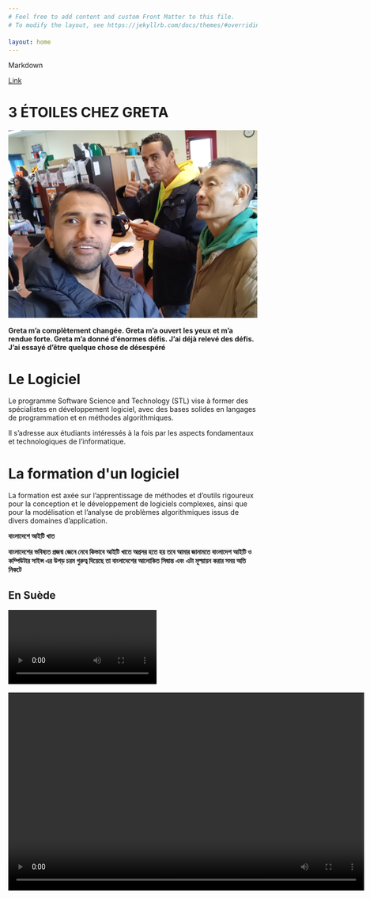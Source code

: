 ```yaml
---
# Feel free to add content and custom Front Matter to this file.
# To modify the layout, see https://jekyllrb.com/docs/themes/#overriding-theme-defaults

layout: home
---
```


Markdown

[Link](https://www.markdownguide.org/cheat-sheet/)


# 3 ÉTOILES CHEZ GRETA

![Greta](./images/done.jpg)

**Greta m’a complètement changée. Greta m’a ouvert les yeux et m’a rendue forte. Greta m’a donné d’énormes défis. J’ai déjà relevé des défis. J’ai essayé d’être quelque chose de désespéré**


# Le Logiciel
Le programme Software Science and Technology (STL) vise à former des spécialistes en développement logiciel, avec des bases solides en langages de programmation et en méthodes algorithmiques.

Il s’adresse aux étudiants intéressés à la fois par les aspects fondamentaux et technologiques de l’informatique.










# La formation d'un logiciel

La formation est axée sur l’apprentissage de méthodes et d’outils rigoureux pour la conception et le développement de logiciels complexes, ainsi que pour la modélisation et l’analyse de problèmes algorithmiques issus de divers domaines d’application.




  
 **বাংলাদেশে আইটি খাত**

**বাংলাদেশের ভবিষ্যত প্রজন্ম জেনে নেবে কিভাবে আইটি খাতে অগ্রসর হতে হয় তবে আমার জানামতে বাংলাদেশ আইটি ও কম্পিউটার সাইন্স এর উপড় চরম গুরুত্ব দিয়েছে তা বাংলাদেশের আলোকিত সিদ্বান্ত এবং এটা মূল্য়ায়ন করার সময় অতি নিকটে**

## En Suède
![](./images/MOV.mp4)

<video width="720" height="400" controls="">
        <source src="images/MOV.mp4" type="video/mp4">

        Your browser does not support the video tag.
    </video>






# List
**OBJECTIVES OF SOFTWARE**

- Software reliability and algorithms.

- Web programming, competition and mobility.
- Software engineering and development environments.



Numbered list  (Liste des numéros)

1. Un 
2. Deux 
3. Trois
4. Quatre
5. Cinq
6. Six

```python
print("Hello World")

```








# PREMIER RUBRIQUE
Tout d'abord, nous avons besoin d'alphabets et de vocabulaire pour apprendre la française.

Nous pouvons commencer à écrire des mots et des petites phrases pour parler couramment la française.
## DEUXIÈME RUBRIQUE
Ensuite, nous devrions écouter des locuteurs natifs et de l'audio français.



### TROISIÈME RUBRIQUE
 Enfin, nous devons parler en français. Au tout début, notrela conversation pourrait comporter beaucoup d'erreurs, mais nous devons vraiment commencer à parler et à continuer. 








# En 2011, dans mon pays.
![Comment on imagee](./images/fourstar.jpg)


# Compétences requises:

**Dieu a donné de nombreuses bénédictions à l’homme, parmi lesquelles la technique de création de compétences est la meilleure, il n’y a personne de plus puissant que cela parce que la chose qui est utile est la compétence et cette compétence peut construire une meilleure carrière.**


# N’ABANDONNEZ JAMAIS

**L’homme qui traverse la structure brisée devient un combattant, le combat doit continuer jusqu’à la fin car s’il abandonne, la lueur d’espoir est perdue et s’il continue d’essayer, l’espoir lui atteint le sommet d’or de son succès.**



# DYNAMISME
> Devenir une personne dynamique implique de cultiver activement divers aspects de vous-même pour vous adapter à différentes situations, grandir personnellement et professionnellement et vous engager plus efficacement dans le monde qui vous entoure. Voici quelques mesures que vous pouvez prendre pour devenir plus dynamique :

> Apprentissage continu : Soyez toujours ouvert à l’apprentissage de nouvelles choses. Que ce soit par le biais d’une éducation formelle, de la lecture de livres, de cours en ligne ou de la recherche d’expériences qui vous mettent au défi, un engagement envers l’apprentissage continu vous permettra de rester dynamique et adaptable.

> Accueillez le changement : Au lieu d’avoir peur du changement, considérez-le comme une opportunité de croissance. Développez la résilience et la flexibilité dans votre état d’esprit, ce qui vous permettra de vous adapter à de nouvelles circonstances avec grâce et agilité.

> Fixez-vous des objectifs : Définissez des objectifs clairs pour vous-même dans divers aspects de votre vie, notamment le développement personnel, la carrière, les relations, la santé et les loisirs. Se fixer des objectifs vous donne une direction et une motivation pour continuer à évoluer.

>Sortez de votre zone de confort : La croissance se produit en dehors de votre zone de confort. Mettez-vous au défi d’essayer de nouvelles expériences, d’entreprendre des tâches inconnues et de vous engager avec des personnes d’horizons divers.

> Développer des compétences interpersonnelles : La communication efficace, l’empathie, le travail d’équipe et le leadership sont des compétences cruciales pour les personnes dynamiques. Travaillez à développer votre intelligence émotionnelle et à établir des relations solides avec les autres.

> Restez curieux : Cultivez votre curiosité pour le monde qui vous entoure. Posez des questions, explorez différentes perspectives et cherchez des occasions d’élargir votre compréhension de divers sujets.

> Adaptabilité : Soyez prêt à adapter vos stratégies et vos approches en fonction de la rétroaction et de l’évolution des circonstances. La flexibilité et l’adaptabilité sont des traits clés des individus dynamiques.

> Maintenir l’équilibre : L’équilibre est essentiel à une croissance durable. Prenez le temps de faire des activités qui nourrissent votre esprit, votre corps et votre âme, notamment l’exercice, la relaxation, les passe-temps et passer du temps avec vos proches.


> Sollicitez des commentaires : Sollicitez les commentaires des autres pour mieux comprendre vos points forts et vos points à améliorer. Utilisez les commentaires de manière constructive pour affiner vos compétences et vos comportements.


> Passez à l’action : En fin de compte, pour devenir une personne dynamique, il faut passer à l’action. Fixez des intentions et suivez-les avec un effort et une détermination constants.



























